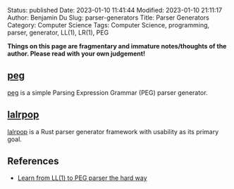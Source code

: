 Status: published
Date: 2023-01-10 11:41:44
Modified: 2023-01-10 21:11:17
Author: Benjamin Du
Slug: parser-generators
Title: Parser Generators
Category: Computer Science
Tags: Computer Science, programming, parser, generator, LL(1), LR(1), PEG

**Things on this page are fragmentary and immature notes/thoughts of the author. Please read with your own judgement!**


## [peg](https://crates.io/crates/peg)
[peg](https://crates.io/crates/peg)
is a simple Parsing Expression Grammar (PEG) parser generator.


## [lalrpop](https://crates.io/crates/lalrpop)
[lalrpop](https://crates.io/crates/lalrpop)
is a Rust parser generator framework with usability as its primary goal.

## References

- [Learn from LL(1) to PEG parser the hard way](https://ep2021.europython.eu/talks/98ecgon-learn-from-ll1-to-peg-parser-the-hard-way/)
